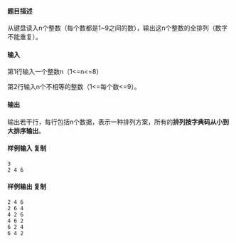 #### 题目描述

从键盘读入n个整数（每个数都是1\~9之间的数），输出这n个整数的全排列（数字不能重复）。

#### 输入

第1行输入一个整数n（1<=n<=8）

第2行输入n个不相等的整数（1<=每个数<=9）。

#### 输出

输出若干行，每行包括n个数据，表示一种排列方案，所有的​**排列按字典码从小到大排序输出**​。

#### 样例输入 **复制**

```
3
2 4 6
```

#### 样例输出 **复制**

```
2 4 6
2 6 4
4 2 6
4 6 2
6 2 4
6 4 2
```

